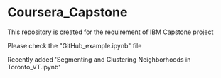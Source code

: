# Coursera_Capstone
This repository is created for the requirement of IBM Capstone project

Please check the "GitHub_example.ipynb" file

Recently added 'Segmenting and Clustering Neighborhoods in Toronto_VT.ipynb'
